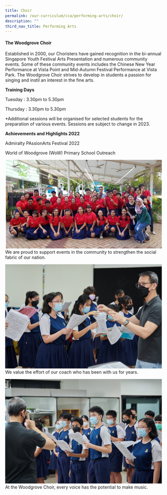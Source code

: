 ```yaml
---
title: Choir
permalink: /our-curriculum/cca/performing-arts/choir/
description: ""
third_nav_title: Performing Arts
---
```

#### The Woodgrove Choir

Established in 2000, our Choristers have gained recognition in the bi-annual Singapore Youth Festival Arts Presentation and numerous community events. Some of these community events includes the Chinese New Year Performance at Vista Point and Mid-Autumn Festival Performance at Vista Park. The Woodgrove Choir strives to develop in students a passion for singing and instil an interest in the fine arts.

**Training Days**

Tuesday : 3.30pm to 5.30pm

Thursday : 3.30pm to 5.30pm

\*Additional sessions will be organised for selected students for the preparation of various events. Sessions are subject to change in 2023.

**Achievements and Highlights 2022**

Admiralty PAssionArts Festival 2022 

World of Woodgrove (WoW) Primary School Outreach

![](/images/CCAs/Choir/Capture.png)
We are proud to support events in the community to strengthen the social fabric of our nation.

![](/images/CCAs/Choir/WGS_099.jpg)
We value the effort of our coach who has been with us for years.

![](/images/CCAs/Choir/WGS_105.jpg)
At the Woodgrove Choir, every voice has the potential to make music.
